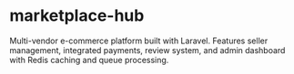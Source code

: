 # marketplace-hub
Multi-vendor e-commerce platform built with Laravel. Features seller management, integrated payments, review system, and admin dashboard with Redis caching and queue processing.

